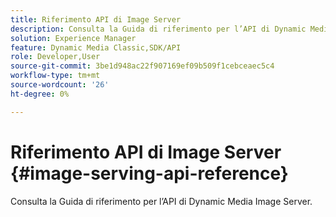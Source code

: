 ```yaml
---
title: Riferimento API di Image Server
description: Consulta la Guida di riferimento per l’API di Dynamic Media Image Server.
solution: Experience Manager
feature: Dynamic Media Classic,SDK/API
role: Developer,User
source-git-commit: 3be1d948ac22f907169ef09b509f1cebceaec5c4
workflow-type: tm+mt
source-wordcount: '26'
ht-degree: 0%

---
```



# Riferimento API di Image Server {#image-serving-api-reference}

Consulta la Guida di riferimento per l’API di Dynamic Media Image Server.
